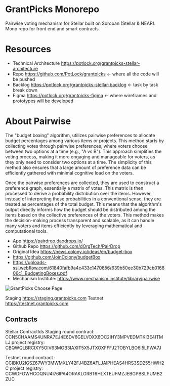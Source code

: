 # GrantPicks Monorepo
Pairwise voting mechanism for Stellar built on Soroban (Stellar & NEAR). Mono repo for front end and smart contracts. 

# Resources
- Technical Architecture https://potlock.org/grantpicks-stellar-architecture
- Repo https://github.com/PotLock/grantpicks <- where all the code will be pushed
- Backlog https://potlock.org/grantpicks-stellar-backlog <- task by task break down
- Figma https://potlock.org/grantpicks-figma <- where wireframes and prototypes will be developed

# About Pairwise
The "budget boxing" algorithm, utilizes pairwise preferences to allocate budget percentages among various items or projects. This method starts by collecting votes through pairwise preferences, where voters choose between two options at a time (e.g., "A vs B"). This approach simplifies the voting process, making it more engaging and manageable for voters, as they only need to consider two options at a time. The simplicity of this method also ensures that a large amount of preference data can be efficiently gathered with minimal cognitive load on the voters.

Once the pairwise preferences are collected, they are used to construct a preference graph, essentially a matrix of votes. This matrix is then processed to derive a probability distribution over the items. However, instead of interpreting these probabilities in a conventional sense, they are treated as percentages of the total budget. This means that the algorithm's output directly informs how the budget should be distributed among the items based on the collective preferences of the voters. This method makes the decision-making process transparent and scalable, as it can handle many voters and items efficiently by leveraging mathematical and computational tools.


- App https://pairdrop.daodrops.io/ 
- Github Repo https://github.com/dOrgTech/PairDrop 
- Original Idea https://news.colony.io/ideas/en/budget-box
- https://github.com/JoinColony/budgetBox 
- https://uploads-ssl.webflow.com/61840fafb9a4c433c1470856/639b50ee30b729cb016806c1_BudgetingBoxes.pdf
- Mechanism Institute: https://www.mechanism.institute/library/pairwise

![GrantPicks Choose Page](https://github.com/PotLock/grantpicks/assets/45281667/50c21f90-8d91-436c-b96f-cff0b5950f67)




Staging https://staging.grantpicks.com 
Testnet https://testnet.grantpicks.com 

## Contracts
Stellar ContractIds Staging 
round contract: CCN5CHAAMS4UNRA7EJ4E6DV6GELVOXX6OC2IHY3MPVEDMTKI3E4ITMLJ
project registry: CBQWQLBRCIXY5OIV63MOB3IAXIT5X5JTXOXFFFJ2TOBYLBO6I5LPWA7J


Testnet
round contract : CCIBKU2IGSZ67WY3MWMXLY42FJ4BZ6AFLJAIPHEAS4HRS3SD255HWH2C
project registry: CCWDFOWHCOQNU4I76IPA4ORAKLGRBT6HLXTEUFMZJEBGPBSLPUMB2ZUC
